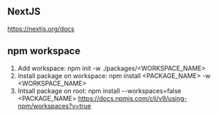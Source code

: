 ## NextJS

https://nextjs.org/docs

## npm workspace

1. Add workspace: npm init -w ./packages/<WORKSPACE_NAME>
2. Install package on workspace: npm install <PACKAGE_NAME> -w <WORKSPACE_NAME>
3. Intsall package on root: npm install --workspaces=false <PACKAGE_NAME>
   https://docs.npmjs.com/cli/v9/using-npm/workspaces?v=true
